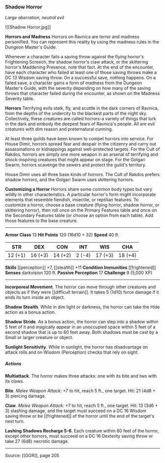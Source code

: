 ### Shadow Horror
_Large aberration, neutral evil_

![[Shadow Horror.jpg]]

**Horrors and Madness** Horrors on Ravnica are terror and madness personified. You can represent this reality by using the madness rules in the Dungeon Master's Guide.

Whenever a character fails a saving throw against the flying horror's Frightening Screech, the shadow horror's claw attack, or the skittering horror's Maddening Presence, note that fact. At the end of the encounter, have each character who failed at least one of those saving throws make a DC 13 Wisdom saving throw. On a successful save, nothing happens. On a failed save, a character gains a form of madness from the Dungeon Master's Guide, with the severity depending on how many of the saving throws that character failed during the encounter, as shown on the Madness Severity table.





**Horrors** Terrifying evils stalk, fly, and scuttle in the dark corners of Ravnica, from the depths of the undercity to the blackest parts of the night sky. Collectively, these creatures are called horrors-a variety of things that lurk in the dark and embody the deepest fears of Ravnica's people. All are evil creatures with dim reason and preternatural cunning.

At least three guilds have been known to compel horrors into service. For House Dimir, horrors spread fear and despair in the citizenry and carry out assassinations or kidnappings against well-protected targets. For the Cult of Rakdos, horrors are simply one more weapon in an arsenal of terrifying and shock-inspiring creatures that might appear on stage. For the Golgari Swarm, horrors scavenge the sewers and protect the guild's territory.

House Dimir uses all three base kinds of horrors. The Cult of Rakdos prefers shadow horrors, and the Golgari Swarm uses skittering horrors.


**Customizing a Horror** Horrors share some common body types but vary wildly in other characteristics. A particular horror's form might incorporate elements that resemble fiendish, insectile, or reptilian features. To customize a horror, choose a base creature (flying horror, shadow horror, or skittering horror), then roll once on the Primary Features table and once on the Secondary Features table (or choose an option from each table). Add those features to the base creature.










---

**Armor Class** 13
**Hit Points** 120 (16d10 + 32)
**Speed** 40 ft.

| STR     | DEX     | CON     | INT     | WIS     | CHA     |
|---------|---------|---------|---------|---------|---------|
| 12 (+1) | 16 (+3) | 14 (+2) | 2 (-4) | 17 (+3) | 18 (+4) |

**Skills** [[perception]] +7, [[stealth]] +11
**Condition Immunities** [[frightened]]
**Senses** darkvision 120 ft.
**Passive Perception** 17
**Challenge** 9 (5,000 XP)

---

**Incorporeal Movement**. The horror can move through other creatures and objects as if they were [[difficult terrain]]. It takes 5 (1d10) force damage if it ends its turn inside an object.

**Shadow Stealth**. While in dim light or darkness, the horror can take the Hide action as a bonus action.

**Shadow Stride**. As a bonus action, the horror can step into a shadow within 5 feet of it and magically appear in an unoccupied space within 5 feet of a second shadow that is up to 60 feet away. Both shadows must be cast by a Small or larger creature or object.

**Sunlight Sensitivity**. While in sunlight, the horror has disadvantage on attack rolls and on Wisdom (Perception) checks that rely on sight.

##### Actions
**Multiattack**. The horror makes three attacks: one with its bite and two with its claws.

**Bite**. _Melee Weapon Attack:_ +7 to hit, reach 5 ft., one target. Hit: 21 (4d8 + 3) piercing damage.

**Claw**. _Melee Weapon Attack:_ +7 to hit, reach 5 ft., one target. Hit: 13 (3d6 + 3) slashing damage, and the target must succeed on a DC 16 Wisdom saving throw or be [[frightened]] of the horror until the end of the target's next turn.

**Lashing Shadows Recharge 5-6**. Each creature within 60 feet of the horror, except other horrors, must succeed on a DC 16 Dexterity saving throw or take 27 (6d8) necrotic damage.


---

Source: [[GGR]], page 205